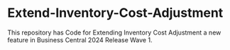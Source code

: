 # Extend-Inventory-Cost-Adjustment
This repository has Code for Extending Inventory Cost Adjustment a new feature in Business Central 2024 Release Wave 1.

